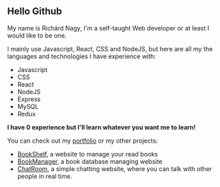 ## Hello Github



My name is Richárd Nagy, I'm a self-taught Web developer or at least I would like to be one.

I mainly use Javascript, React, CSS and NodeJS, but here are all my the languages and technologies I have experience with:
- Javascript
- CSS
- React
- NodeJS
- Express
- MySQL
- Redux

**I have 0 experience but I'll learn whatever you want me to learn!**

You can check out my [portfolio](https://richard-nagy.github.io/Portfolio/ "portfolio") or my other projects:
- [BookShelf][BookShelf], a website to manage your read books
- [BookManager][BookManager], a book database managing website
- [ChatRoom](https://github.com/richard-nagy/ChatRoom), a simple chatting website, where you can talk with other people in real time.

[BookShelf]: https://github.com/BigRicsoo/BookShelf "BookShelf"
[BookManager]: https://github.com/richard-nagy/BookManager "BookManager"
